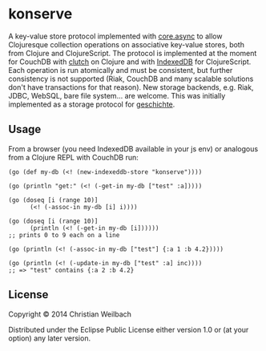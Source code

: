 # konserve

A key-value store protocol implemented with [core.async](https://github.com/clojure/core.async) to allow Clojuresque collection operations on associative key-value stores, both from Clojure and ClojureScript. The protocol is implemented at the moment for CouchDB with [clutch](https://github.com/clojure-clutch/clutch) on Clojure and with [IndexedDB](https://developer.mozilla.org/en-US/docs/IndexedDB) for ClojureScript. Each operation is run atomically and must be consistent, but further consistency is not supported (Riak, CouchDB and many scalable solutions don't have transactions for that reason). New storage backends, e.g. Riak, JDBC, WebSQL, bare file system... are welcome. This was initially implemented as a storage protocol for [geschichte](https://github.com/ghubber/geschichte).

## Usage

From a browser (you need IndexedDB available in your js env) or analogous from a Clojure REPL with CouchDB run:

    (go (def my-db (<! (new-indexeddb-store "konserve"))))

    (go (println "get:" (<! (-get-in my-db ["test" :a]))))

    (go (doseq [i (range 10)]
          (<! (-assoc-in my-db [i] i))))

    (go (doseq [i (range 10)]
          (println (<! (-get-in my-db [i])))))
    ;; prints 0 to 9 each on a line

    (go (println (<! (-assoc-in my-db ["test"] {:a 1 :b 4.2}))))

    (go (println (<! (-update-in my-db ["test" :a] inc))))
    ;; => "test" contains {:a 2 :b 4.2}

## License

Copyright © 2014 Christian Weilbach

Distributed under the Eclipse Public License either version 1.0 or (at
your option) any later version.
